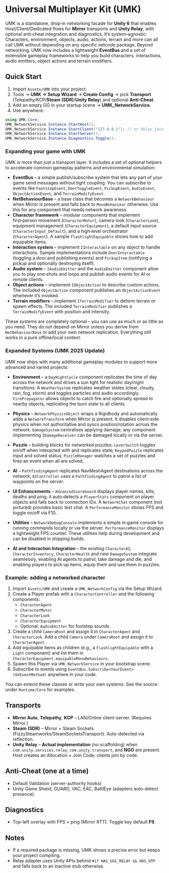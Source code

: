 
# Universal Multiplayer Kit (UMK)

UMK is a standalone, drop‑in networking facade for **Unity 6** that enables Host/Client/Dedicated flows for **Mirror** transports and **Unity Relay**, with optional anti‑cheat integration and diagnostics. It’s system‑agnostic: Characters, environment, objects, audio, actions, terrain and more can all call UMK without depending on any specific netcode package. Beyond networking, UMK now includes a lightweight **EventBus** and a set of extensible gameplay frameworks to help you build characters, interactions, audio emitters, object actions and terrain modifiers.

## Quick Start
1. Import `Assets/UMK` into your project.
2. Tools → **UMK → Setup Wizard** → **Create Config** → pick **Transport** (Telepathy/KCP/**Steam (SDR)**/**Unity Relay**) and optional **Anti-Cheat**.
3. Add an empty GO in your startup scene → **UMK_NetworkService**.
4. Use anywhere:
```csharp
using UMK.Core;
UMK_NetworkService.Instance.StartHost();
UMK_NetworkService.Instance.StartClient("127.0.0.1"); // or Relay join code
UMK_NetworkService.Instance.StartServer();
UMK_NetworkService.Instance.Diagnostics.Toggle();
```

### Expanding your game with UMK

UMK is more than just a transport layer. It includes a set of optional helpers to accelerate common gameplay patterns and environmental simulation:

* **EventBus** – a simple publish/subscribe system that lets any part of your game send messages without tight coupling. You can subscribe to events like `FootstepEvent`, `DoorToggleEvent`, `PickupEvent`, `AudioEvent`, `ObjectActionEvent`, and `TerrainModifyEvent`.
* **NetBehaviourBase** – a base class that becomes a `NetworkBehaviour` when Mirror is present and falls back to `MonoBehaviour` otherwise. Use this for any component that needs network awareness.
* **Character framework** – modular components that implement first‑person movement (`CharacterMotor`), camera look (`CharacterLook`), equipment management (`CharacterEquipment`), a default input source (`CharacterInput_Default`), and a high‑level orchestrator (`CharacterAgent`). A sample `FlashlightEquipable` shows how to add equipable items.
* **Interaction system** – implement `IInteractable` on any object to handle interactions. Sample implementations include `DoorInteractable` (toggling a door and publishing events) and `PickupItem` (notifying a pickup and optionally destroying itself).
* **Audio system** – `IAudioEmitter` and the `AudioEmitter` component allow you to play one‑shots and loops and publish audio events for AI or remote clients.
* **Object actions** – implement `IObjectAction` to describe custom actions. The included `ObjectAction` component publishes an `ObjectActionEvent` whenever it’s invoked.
* **Terrain modifiers** – implement `ITerrainModifier` to deform terrain or spawn effects. The included `TerrainModifier` publishes a `TerrainModifyEvent` with position and intensity.

These systems are completely optional – you can use as much or as little as you need. They do not depend on Mirror unless you derive from `NetBehaviourBase` or add your own network replication. Everything still works in a pure offline/local context.

### Expanded Systems (UMK 2025 Update)

UMK now ships with many additional gameplay modules to support more advanced and varied projects:

* **Environment** – a `DayNightCycle` component replicates the time of day across the network and drives a sun light for realistic day/night transitions. A `WeatherSystem` replicates weather states (clear, cloudy, rain, fog, storm) and toggles particles and audio accordingly. `FirePropagator` allows objects to catch fire and optionally spread to nearby objects, replicating the burn state to all clients.

* **Physics** – `NetworkPhysicsObject` wraps a Rigidbody and automatically adds a `NetworkTransform` when Mirror is present. It disables client‑side physics when not authoritative and syncs position/rotation across the network. `DamageSystem` centralises applying damage; any component implementing `IDamageReceiver` can be damaged locally or via the server.

* **Puzzle** – building blocks for networked puzzles: `LeverSwitch` toggles on/off when interacted with and replicates state; `KeypadPuzzle` replicates input and solved status; `PuzzleManager` watches a set of puzzles and fires an event when all are solved.

* **AI** – `PathfindingAgent` replicates NavMeshAgent destinations across the network; `AIController` uses a `PathfindingAgent` to patrol a list of waypoints on the server.

* **UI Enhancements** – `AdvancedScoreboard` displays player names, kills, deaths and ping; it auto‑detects a `PlayerStats` component on player objects and falls back to connection IDs. A `NetworkChat` component (not pictured) provides basic text chat. A `PerformanceMonitor` shows FPS and toggle on/off via F10.

* **Utilities** – `NetworkDebugConsole` implements a simple in‑game console for running commands locally or via the server. `PerformanceMonitor` displays a lightweight FPS counter. These utilities help during development and can be disabled in shipping builds.

* **AI and Interaction Integration** – the existing `CharacterAI`, `CharacterInventory`, `CharacterHealth` and new `DamageSystem` integrate seamlessly, enabling AI agents to patrol, take damage and die, and enabling players to pick up items, equip them and use them in puzzles.

### Example: adding a networked character

1. Import `Assets/UMK` and create a `UMK_NetworkConfig` via the Setup Wizard.
2. Create a Player prefab with a `CharacterController` and the following components:
   - `CharacterAgent`
   - `CharacterMotor`
   - `CharacterLook`
   - `CharacterEquipment`
   - Optional: `AudioEmitter` for footstep sounds
3. Create a child `CameraRoot` and assign it in `CharacterAgent` and `CharacterLook`. Add a child `Camera` under `CameraRoot` and assign it to `CharacterAgent`.
4. Add equipable items as children (e.g., a `FlashlightEquipable` with a `Light` component) and list them in `CharacterEquipment.equipableMonoBehaviours`.
5. Spawn this Player via `UMK_NetworkService` in your bootstrap scene.
6. Subscribe to events using `EventBus.Subscribe<YourEvent>(OnEventMethod)` anywhere in your code.

You can extend these classes or write your own systems. See the source under `Runtime/Core` for examples.

## Transports
- **Mirror Auto**, **Telepathy**, **KCP** – LAN/Online client-server. (Requires Mirror.)
- **Steam (SDR)** – Mirror + Steam Sockets (FizzySteamworks/SteamSocketsTransport). Auto-detected via reflection.
- **Unity Relay** – **Actual implementation** (no scaffolding) when `com.unity.services.relay`, `com.unity.transport`, and **NGO** are present. Host creates an Allocation + Join Code; clients join by code.

## Anti-Cheat (one at a time)
- Default Validation (server-authority hooks)
- Unity Game Shield, GUARD, VAC, EAC, BattlEye (adapters auto-detect presence).

## Diagnostics
- Top-left overlay with FPS + ping (Mirror RTT). Toggle key default **F9**.

## Notes
- If a required package is missing, UMK shows a precise error but keeps your project compiling.
- Relay adapter uses Unity APIs behind `#if HAS_UGS_RELAY && HAS_UTP` and falls back to an inactive stub otherwise.
